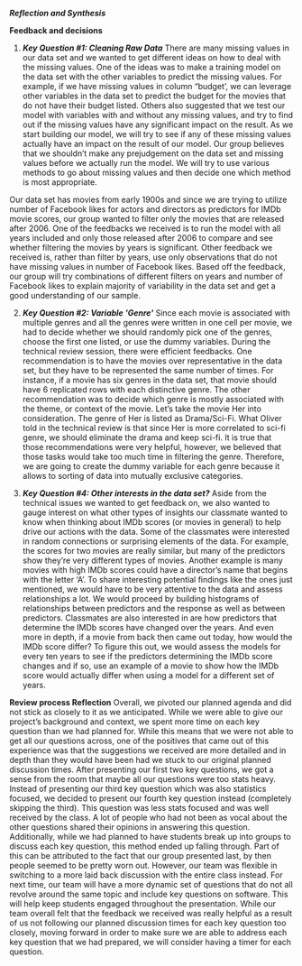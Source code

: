 ***Reflection and Synthesis***

**Feedback and decisions**

1. ***Key Question #1: Cleaning Raw Data***
There are many missing values in our data set and we wanted to get different ideas on   how to deal with the missing values. One of the ideas was to make a training model on the data set with the other variables to predict the missing values. For example, if we have missing values in column “budget’, we can leverage other variables in the data set to predict the budget for the movies that do not have their budget listed. Others also suggested that we test our model with variables with and without any missing values, and try to find out if the missing values have any significant impact on the result. As we start building our model, we will try to see if any of these missing values actually have an impact on the result of our model. Our group believes that we shouldn’t make any prejudgement on the data set and missing values before we actually run the model. We will try to use various methods to go about missing values and then decide one which method is most appropriate.   

Our data set has movies from early 1900s and since we are trying to utilize number of Facebook likes for actors and directors as predictors for IMDb movie scores, our group wanted to filter only the movies that are released after 2006. One of the feedbacks we received is to run the model with all years included and only those released after 2006 to compare and see whether filtering the movies by years is significant. Other feedback we received is, rather than filter by years, use only observations that do not have missing values in number of Facebook likes. Based off the feedback, our group will try combinations of different filters on years and number of Facebook likes to explain majority of variability in the data set and get a good understanding of our sample.   

2. ***Key Question #2: Variable 'Genre'***
Since each movie is associated with multiple genres and all the genres were written in one cell per movie, we had to decide whether we should randomly pick one of the genres, choose the first one listed, or use the dummy variables. During the technical review session, there were efficient feedbacks. One recommendation is to have the movies over representative in the data set, but they have to be represented the same number of times. For instance, if a movie has six genres in the data set, that movie should have 6 replicated rows with each distinctive genre. The other recommendation was to decide which genre is mostly associated with the theme, or context of the movie. Let’s take the movie Her into consideration. The genre of Her is listed as Drama/Sci-Fi. What Oliver told in the technical review is that since Her is more correlated to sci-fi genre, we should eliminate the drama and keep sci-fi. It is true that those recommendations were very helpful, however, we believed that those tasks would take too much time in filtering the genre. Therefore, we are going to create the dummy variable for each genre because it allows to sorting of data into mutually exclusive categories.

3. ***Key Question #4: Other interests in the data set?***
Aside from the technical issues we wanted to get feedback on, we also wanted to gauge interest on what other types of insights our classmate wanted to know when thinking about IMDb scores (or movies in general) to help drive our actions with the data. Some of the classmates were interested in random connections or surprising elements of the data. For example, the scores for two movies are really similar, but many of the predictors show they’re very different types of movies. Another example is many movies with high IMDb scores could have a director’s name that begins with the letter ‘A’. To share interesting potential findings like the ones just mentioned, we would have to be very attentive to the data and assess relationships a lot. We would proceed by building histograms of relationships between predictors and the response as well as between predictors. Classmates are also interested in are how predictors that determine the IMDb scores have changed over the years. And even more in depth, if a movie from back then came out today, how would the IMDb score differ? To figure this out, we would assess the models for every ten years to see if the predictors determining the IMDb score changes and if so, use an example of a movie to show how the IMDb score would actually differ when using a model for a different set of years.  

**Review process Reflection**
Overall, we pivoted our planned agenda and did not stick as closely to it as we anticipated. While we were able to give our project’s background and context, we spent more time on each key question than we had planned for. While this means that we were not able to get all our questions across, one of the positives that came out of this experience was that the suggestions we received are more detailed and in depth than they would have been had we stuck to our original planned discussion times. After presenting our first two key questions, we got a sense from the room that maybe all our questions were too stats heavy. Instead of presenting our third key question which was also statistics focused, we decided to present our fourth key question instead (completely skipping the third). This question was less stats focused and was well received by the class. A lot of people who had not been as vocal about the other questions shared their opinions in answering this question. Additionally, while we had planned to have students break up into groups to discuss each key question, this method ended up falling through. Part of this can be attributed to the fact that our group presented last, by then people seemed to be pretty worn out. However, our team was flexible in switching to a more laid back discussion with the entire class instead. For next time, our team will have a more dynamic set of questions that do not all revolve around the same topic and include key questions on software. This will help keep students engaged throughout the presentation. While our team overall felt that the feedback we received was really helpful as a result of us not following our planned discussion times for each key question too closely, moving forward in order to make sure we are able to address each key question that we had prepared, we will consider having a timer for each question.
